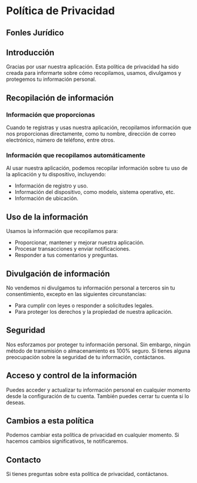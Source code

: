 
# Política de Privacidad

## Fonles Jurídico


## Introducción

Gracias por usar nuestra aplicación. Esta política de privacidad ha sido creada para informarte sobre cómo recopilamos, usamos, divulgamos y protegemos tu información personal.

## Recopilación de información

### Información que proporcionas

Cuando te registras y usas nuestra aplicación, recopilamos información que nos proporcionas directamente, como tu nombre, dirección de correo electrónico, número de teléfono, entre otros.

### Información que recopilamos automáticamente

Al usar nuestra aplicación, podemos recopilar información sobre tu uso de la aplicación y tu dispositivo, incluyendo:

- Información de registro y uso.
- Información del dispositivo, como modelo, sistema operativo, etc.
- Información de ubicación.

## Uso de la información

Usamos la información que recopilamos para:

- Proporcionar, mantener y mejorar nuestra aplicación.
- Procesar transacciones y enviar notificaciones.
- Responder a tus comentarios y preguntas.

## Divulgación de información

No vendemos ni divulgamos tu información personal a terceros sin tu consentimiento, excepto en las siguientes circunstancias:

- Para cumplir con leyes o responder a solicitudes legales.
- Para proteger los derechos y la propiedad de nuestra aplicación.

## Seguridad

Nos esforzamos por proteger tu información personal. Sin embargo, ningún método de transmisión o almacenamiento es 100% seguro. Si tienes alguna preocupación sobre la seguridad de tu información, contáctanos.

## Acceso y control de la información

Puedes acceder y actualizar tu información personal en cualquier momento desde la configuración de tu cuenta. También puedes cerrar tu cuenta si lo deseas.

## Cambios a esta política

Podemos cambiar esta política de privacidad en cualquier momento. Si hacemos cambios significativos, te notificaremos.

## Contacto

Si tienes preguntas sobre esta política de privacidad, contáctanos.
